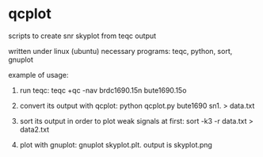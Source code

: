 # qcplot
scripts to create snr skyplot from teqc output

written under linux (ubuntu)
necessary programs: teqc, python, sort, gnuplot

example of usage:

1. run teqc: teqc +qc -nav brdc1690.15n bute1690.15o

2. convert its output with qcplot: python qcplot.py bute1690 sn1. > data.txt

3. sort its output in order to plot weak signals at first: sort -k3 -r data.txt > data2.txt

4. plot with gnuplot: gnuplot skyplot.plt. output is skyplot.png
